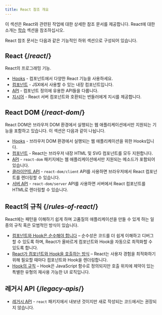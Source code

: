 ```yaml
---
title: React 참조 개요
---
```


<Intro>

이 섹션은 React와 관련된 작업에 대한 상세한 참조 문서를 제공합니다. React에 대한 소개는 [학습](/learn) 섹션을 참조하십시오.

</Intro>

React 참조 문서는 다음과 같은 기능적인 하위 섹션으로 구성되어 있습니다.

## React {/*react*/}

React의 프로그래밍 기능.

* [Hooks](/reference/react/hooks) - 컴포넌트에서 다양한 React 기능을 사용하세요.
* [컴포넌트](/reference/react/components) - JSX에서 사용할 수 있는 내장 컴포넌트입니다.
* [API](/reference/react/apis) - 컴포넌트 정의에 유용한 API들을 다룹니다.
* [지시어](/reference/rsc/directives) - React 서버 컴포넌트와 호환되는 번들러에게 지시를 제공합니다.

## React DOM {/*react-dom*/}

React DOM은 브라우저 DOM 환경에서 실행되는 웹 애플리케이션에서만 지원되는 기능을 포함하고 있습니다. 이 섹션은 다음과 같이 나뉩니다.

* [Hooks](/reference/react-dom/hooks) - 브라우저 DOM 환경에서 실행되는 웹 애플리케이션을 위한 Hooks입니다.
* [컴포넌트](/reference/react-dom/components) - React는 브라우저 내장 HTML 및 SVG 컴포넌트를 모두 지원합니다.
* [API](/reference/react-dom) - `react-dom` 패키지에는 웹 애플리케이션에서만 지원되는 메소드가 포함되어 있습니다.
* [클라이언트 API](/reference/react-dom/client) - `react-dom/client` API를 사용하면 브라우저에서 React 컴포넌트를 렌더링할 수 있습니다.
* [서버 API](/reference/react-dom/server) - `react-dom/server` API를 사용하면 서버에서 React 컴포넌트를 HTML로 렌더링할 수 있습니다.

## React의 규칙 {/*rules-of-react*/}

React에는 패턴을 이해하기 쉽게 하며 고품질의 애플리케이션을 만들 수 있게 하는 일종의 규칙 혹은 모범적인 방식이 있습니다.

* [컴포넌트와 Hook은 순수해야 합니다](/reference/rules/components-and-hooks-must-be-pure) – 순수성은 코드를 더 쉽게 이해하고 디버그할 수 있도록 하며, React가 올바르게 컴포넌트와 Hook을 자동으로 최적화할 수 있도록 합니다.
* [React가 컴포넌트와 Hook을 호출하는 방식](/reference/rules/react-calls-components-and-hooks) – React는 사용자 경험을 최적화하기 위해 필요할 때마다 컴포넌트와 Hook을 렌더링합니다.
* [Hook의 규칙](/reference/rules/rules-of-hooks) – Hook은 JavaScript 함수로 정의되지만 호출 위치에 제약이 있는 특별한 유형의 재사용 가능한 UI 로직입니다.

## 레거시 API {/*legacy-apis*/}

* [레거시 API](/reference/react/legacy) - `react` 패키지에서 내보낸 것이지만 새로 작성되는 코드에서는 권장되지 않습니다.
